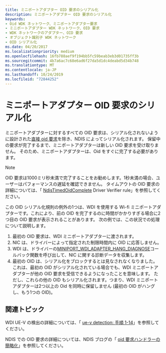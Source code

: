 ```yaml
---
title: ミニポートアダプター OID 要求のシリアル化
description: ミニポートアダプター OID 要求のシリアル化
keywords:
- Oid WDK ネットワーク、ミニポートアダプター要求
- ミニポートアダプター WDK ネットワーク、OID 要求
- WDK ネットワークのアダプター、OID 要求
- オブジェクト識別子 WDK ネットワーク
- OID シリアル化
ms.date: 04/20/2017
ms.localizationpriority: medium
ms.openlocfilehash: 16fb788aef9f194bb5fc59beab3eb3d01735ff3b
ms.sourcegitcommit: 4b7a6ac7c68e6ad6f27da5d1dc4deabd5d34b748
ms.translationtype: MT
ms.contentlocale: ja-JP
ms.lasthandoff: 10/24/2019
ms.locfileid: "72844252"
---
```

# <a name="miniport-adapter-oid-request-serialization"></a>ミニポートアダプター OID 要求のシリアル化

ミニポートアダプターに対するすべての OID 要求は、シリアル化されないように設計された[直接 oid 要求](miniport-adapter-direct-oid-requests.md)を除き、NDIS によってシリアル化されます。 保留中の要求が完了するまで、ミニポートアダプターは新しい OID 要求を受け取りません。 そのため、ミニポートアダプターは、Oid をすぐに完了する必要があります。

>[!NOTE]
> OID 要求は1000ミリ秒未満で完了することをお勧めします。1秒未満の場合、ユーザーはパフォーマンスの遅延を確認できません。 タイムアウトの OID 要求の詳細については、「 [NdisTimedOidComplete](https://docs.microsoft.com/windows-hardware/drivers/devtest/ndis-ndistimedoidcomplete) Driver Verifier rule」を参照してください。

この OID シリアル化規則の例外の1つは、WDI を使用する Wi-fi ミニポートアダプターです。これにより、前の OID を完了するのに時間がかかりすぎる場合に2つ目の OID 要求が表示されることがあります。 次の例では、この状況での処理について説明します。

1. 最初の OID 要求は、WDI ミニポートアダプターに渡されます。
2. NIC は、ドライバーによって指定された制限時間内に OID に応答しません。
3. WDI は、ドライバーの[MINIPORT_WDI_ADAPTER_HANG_DIAGNOSE](https://docs.microsoft.com/windows-hardware/drivers/ddi/dot11wdi/nc-dot11wdi-miniport_wdi_adapter_hang_diagnose)コールバック関数を呼び出して、NIC に関する診断データを収集します。
4. 最初の OID は、シリアル化をブロックするとは見なされなくなりました。 これは、最初の OID がシリアル化されている場合でも、WDI ミニポートアダプターが他の OID 要求を受信できるようになったことを意味します。 ただし、これらの他の OID もシリアル化されます。つまり、WDI ミニポートアダプターは2つ以上の Oid を同時に保留しません (最初の OID がハングし、もう1つの OID)。

## <a name="related-topics"></a>関連トピック

WDI UE-V の検出の詳細については、「 [ue-v detection: 手順 1-14](https://docs.microsoft.com/windows-hardware/drivers/network/wdi-ue-hang-detection--step-1-to-step-14)」を参照してください。

NDIS での OID 要求の詳細については、NDIS ブログの「 [oid 要求ハンドラーの簡略化](https://go.microsoft.com/fwlink/p/?linkid=846658)」を参照してください。

